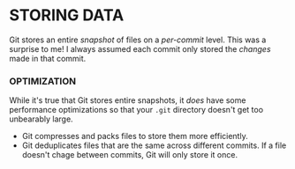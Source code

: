 # STORING DATA

Git stores an entire _snapshot_ of files on a _per-commit_ level. This was a surprise to me! I always assumed each commit only stored the _changes_ made in that commit.

### OPTIMIZATION

While it's true that Git stores entire snapshots, it _does_ have some performance optimizations so that your `.git` directory doesn't get too unbearably large.

- Git compresses and packs files to store them more efficiently.
- Git deduplicates files that are the same across different commits. If a file doesn't chage between commits, Git will only store it once.
